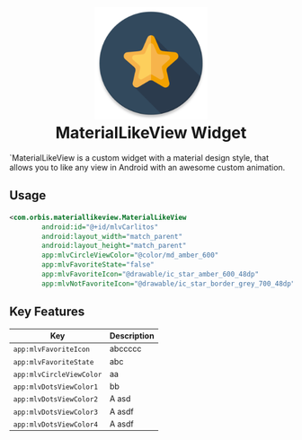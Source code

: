 <h1 align="center">
    <br>
    <a href="https://github.com/orbismobile">
    <img src="Screenshots/ic_launcher_favorite_web.png" alt="MaterialLikeView" width="200">
    </a>
    <br>
    MaterialLikeView Widget 
    <br>
</h1>

`MaterialLikeView is a custom widget with a material design style, that allows you to like any view in Android 
with an awesome custom animation. 


## Usage

```xml
<com.orbis.materiallikeview.MaterialLikeView
        android:id="@+id/mlvCarlitos"
        android:layout_width="match_parent"
        android:layout_height="match_parent"
        app:mlvCircleViewColor="@color/md_amber_600"
        app:mlvFavoriteState="false"
        app:mlvFavoriteIcon="@drawable/ic_star_amber_600_48dp"
        app:mlvNotFavoriteIcon="@drawable/ic_star_border_grey_700_48dp"/>
```


## Key Features

| Key | Description |
| --- | --- |
| ``app:mlvFavoriteIcon`` | abccccc   |
| ``app:mlvFavoriteState`` |abc    |
| ``app:mlvCircleViewColor`` | aa    |
| ``app:mlvDotsViewColor1`` | bb    |
| ``app:mlvDotsViewColor2`` | A asd   |
| ``app:mlvDotsViewColor3`` | A asdf   |
| ``app:mlvDotsViewColor4`` | A asdf   |
